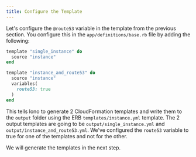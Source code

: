 ```yaml
---
title: Configure the Template
---
```


Let's configure the `@route53` variable in the template from the previous section. You configure this in the `app/definitions/base.rb` file by adding the following:

```ruby
template "single_instance" do
  source "instance"
end

template "instance_and_route53" do
  source "instance"
  variables(
    route53: true
  )
end
```

This tells lono to generate 2 CloudFormation templates and write them to the `output` folder using the ERB `templates/instance.yml` template.  The 2 output templates are going to be `output/single_instance.yml` and `output/instance_and_route53.yml`.  We've configured the `route53` variable to true for one of the templates and not for the other.

We will generate the templates in the next step.